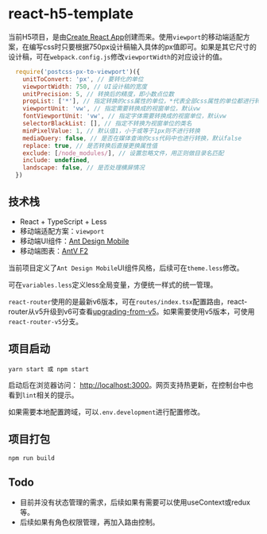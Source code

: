 # react-h5-template
当前H5项目，是由[Create React App](https://github.com/facebook/create-react-app)创建而来。使用`viewport`的移动端适配方案，在编写css时只要根据750px设计稿输入具体的px值即可。如果是其它尺寸的设计稿，可在`webpack.config.js`修改`viewportWidth`的对应设计的值。
```js
  require('postcss-px-to-viewport')({
    unitToConvert: 'px', // 要转化的单位
    viewportWidth: 750, // UI设计稿的宽度
    unitPrecision: 5, // 转换后的精度，即小数点位数
    propList: ['*'], // 指定转换的css属性的单位，*代表全部css属性的单位都进行转换
    viewportUnit: 'vw', // 指定需要转换成的视窗单位，默认vw
    fontViewportUnit: 'vw', // 指定字体需要转换成的视窗单位，默认vw
    selectorBlackList: [], // 指定不转换为视窗单位的类名
    minPixelValue: 1, // 默认值1，小于或等于1px则不进行转换
    mediaQuery: false, // 是否在媒体查询的css代码中也进行转换，默认false
    replace: true, // 是否转换后直接更换属性值
    exclude: [/node_modules/], // 设置忽略文件，用正则做目录名匹配
    include: undefined,
    landscape: false, // 是否处理横屏情况
  })
```

## 技术栈
* React + TypeScript + Less
* 移动端适配方案：`viewport`
* 移动端UI组件：[Ant Design Mobile](https://mobile.ant.design/zh)
* 移动端图表：[AntV F2](https://f2.antv.vision/zh)

当前项目定义了`Ant Design Mobile`UI组件风格，后续可在`theme.less`修改。

可在`variables.less`定义less全局变量，方便统一样式的统一管理。

`react-router`使用的是最新v6版本，可在`routes/index.tsx`配置路由，react-router从v5升级到v6可查看[upgrading-from-v5](https://reactrouter.com/docs/en/v6/upgrading/v5#upgrading-from-v5)。如果需要使用v5版本，可使用`react-router-v5`分支。

## 项目启动
```
yarn start 或 npm start
```

启动后在浏览器访问： [http://localhost:3000](http://localhost:3000)。网页支持热更新，在控制台中也看到`lint`相关的提示。

如果需要本地配置跨域，可以`.env.development`进行配置修改。

## 项目打包
```
npm run build
```

## Todo
* 目前并没有状态管理的需求，后续如果有需要可以使用useContext或redux等。
* 后续如果有角色权限管理，再加入路由控制。

